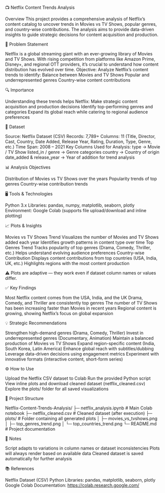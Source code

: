 📺 Netflix Content Trends Analysis

Overview
This project provides a comprehensive analysis of Netflix’s content catalog to uncover trends in Movies vs TV Shows, popular genres, and country-wise contributions. The analysis aims to provide data-driven insights to guide strategic decisions for content acquisition and production.

🎯 Problem Statement

Netflix is a global streaming giant with an ever-growing library of Movies and TV Shows. With rising competition from platforms like Amazon Prime, Disney+, and regional OTT providers, it’s crucial to understand how content distribution has evolved over time.
Objective:
Analyze Netflix’s content trends to identify:
Balance between Movies and TV Shows
Popular and underrepresented genres
Country-wise content contributions

🔍 Importance

Understanding these trends helps Netflix:
Make strategic content acquisition and production decisions
Identify top-performing genres and categories
Expand its global reach while catering to regional audience preferences

📝 Dataset

Source: Netflix Dataset (CSV)
Records: 7,789+
Columns: 11 (Title, Director, Cast, Country, Date Added, Release Year, Rating, Duration, Type, Genre, etc.)
Time Span: 2008 – 2021
Key Columns Used for Analysis:
type → Movie / TV Show
listed_in / genre → Genre categories
country → Country of origin
date_added & release_year → Year of addition for trend analysis

📊 Analysis Objectives

Distribution of Movies vs TV Shows over the years
Popularity trends of top genres
Country-wise contribution trends

🖥️ Tools & Technologies

Python 3.x
Libraries: pandas, numpy, matplotlib, seaborn, plotly
Environment: Google Colab (supports file upload/download and inline plotting)

📈 Plots & Insights

Movies vs TV Shows Trend
Visualizes the number of Movies and TV Shows added each year
Identifies growth patterns in content type over time
Top Genres Trend
Tracks popularity of top genres (Drama, Comedy, Thriller, etc.)
Helps understand evolving audience preferences
Country-wise Contribution
Displays content contributions from top countries (USA, India, UK, etc.)
Highlights regions with the most content production

⚠️ Plots are adaptive — they work even if dataset column names or values differ.

✅ Key Findings

Most Netflix content comes from the USA, India, and the UK
Drama, Comedy, and Thriller are consistently top genres
The number of TV Shows has been increasing faster than Movies in recent years
Regional content is growing, showing Netflix’s focus on global expansion

💡 Strategic Recommendations

Strengthen high-demand genres (Drama, Comedy, Thriller)
Invest in underrepresented genres (Documentary, Animation)
Maintain a balanced production of Movies vs TV Shows
Expand region-specific content (India, South Korea, Latin America)
Enhance global reach with subtitles/dubbing
Leverage data-driven decisions using engagement metrics
Experiment with innovative formats (interactive content, short-form series)

⚙️ How to Use

Upload the Netflix CSV dataset to Colab
Run the provided Python script
View inline plots and download cleaned dataset (netflix_cleaned.csv)
Explore the plots/ folder for all saved visualizations

🔗 Project Structure

Netflix-Content-Trends-Analysis/
├─ netflix_analysis.ipynb        # Main Colab notebook
├─ netflix_cleaned.csv           # Cleaned dataset (after execution)
├─ plots/                        # Folder containing all generated plots
│   ├─ movies_vs_tvshows.png
│   ├─ top_genres_trend.png
│   └─ top_countries_trend.png
└─ README.md                     # Project documentation

📌 Notes

Script adapts to variations in column names or dataset inconsistencies
Plots will always render based on available data
Cleaned dataset is saved automatically for further analysis

📚 References

Netflix Dataset (CSV)
Python Libraries: pandas, matplotlib, seaborn, plotly
Google Colab Documentation: https://colab.research.google.com/

